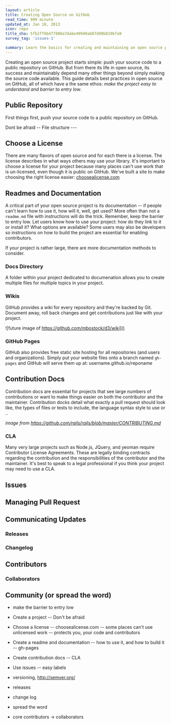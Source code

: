```yaml
---
layout: article
title: Creating Open Source on GitHub
read_time: 999 minute
updated_at: Jan 18, 2013
icon: repo
title_sha: 5fb2ff6b477800a7dabe49940ab07d90b819bfa9
survey_tag: 'issues-1'

summary: Learn the basics for creating and maintaining an open source project on GitHub.
---
```


<a id="intro" title="Intro" class="toc-item"></a>
Creating an open source project starts simple: push your source code to a public repository on GitHub. But from there its life in open source, its success and maintainably depend many other things beyond simply making the source code available. This guide details best practices in open source on GitHub, all of which have a the same ethos: _make the project easy to understand and barrier to entry low_.

<a id="repo" title="Public Repository" class="toc-item"></a>

## Public Repository

First things first, push your source code to a public repository on GitHub.

Dont be afraid --
File structure ---

<a id="license" title="Choose a License" class="toc-item"></a>

## Choose a License

There are many flavors of open source and for each there is a license. The license describes in what ways others may use your library. It's important to choose a license for your project because many places can't use work that is un-licensed, even though it is public on GitHub. We've built a site to make choosing the right license easier: [choosealicense.com](http://choosealicense.com/)  

<a id="docs" title="Readmes and Documentation" class="toc-item"></a>

## Readmes and Documentation

A critical part of your open source project is its documentation -- if people can't learn how to use it, how will it, well, get used? More often than not a `readme.md` file with instructions will do the trick. Remember, keep the barrier to entry low. Let users know how to use your project: how do they link to it or install it? What options are available? Some users may also be developers so instructions on how to build the project are essential for enabling contributors.  

If your project is rather large, there are more documentation methods to consider.

### Docs Directory

A folder within your project dedicated to documenation allows you to create multiple files for multiple topics in your project.

### Wikis

GitHub provides a wiki for every repository and they're backed by Git. Document away, roll back changes and get contributions just like with your project.

![future image of https://github.com/mbostock/d3/wiki]()

### GitHub Pages

GitHub also provides free static site hosting for all repositories (and users and organizations). Simply put your website files onto a branch named `gh-pages` and GitHub will serve them up at:
username.github.io/reponame

<a id="contribution" title="Contribution Docs" class="toc-item"></a>

## Contribution Docs

Contribution docs are essential for projects that see large numbers of contributions or want to make things easier on both the contributor and the maintainer. Contribution docks detail what exactly a pull request should look like, the types of files or tests to include, the language syntax style to use or ..

_image from https://github.com/rails/rails/blob/master/CONTRIBUTING.md_

### CLA

Many very large projects such as Node.js, JQuery, and yeoman require Contributor License Agreements. These are legally binding contracts regarding the contribution and the responsibilities of the contributor and the maintainer. It's best to speak to a legal professional if you think your project may need to use a CLA.

<a id="issues" title="Issues" class="toc-item"></a>

## Issues

<a id="pullrequests" title="Managing Pull Requests" class="toc-item"></a>

## Managing Pull Request

<a id="updates" title="Communicating Updates" class="toc-item"></a>

## Communicating Updates

### Releases

### Changelog

<a id="collaborators" title="Contributors" class="toc-item"></a>

## Contributors

### Collaborators

<a id="community" title="Community" class="toc-item"></a>

## Community (or spread the word)




- make the barrier to entry low

- Create a project
-- Don't be afraid
- Choose a license
-- choosealicense.com
-- some places can't use unlicensed work
-- protects you, your code and contributors
- Create a readme and documentation
-- how to use it, and how to build it
-- gh-pages
- Create contribution docs
-- CLA
- Use issues
-- easy labels
- versioning, http://semver.org/
- releases
- change log
- spread the word
- core contributors -> collaborators
